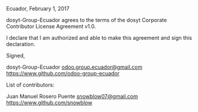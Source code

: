 Ecuador, February 1, 2017

dosyt-Group-Ecuador agrees to the terms of the dosyt Corporate Contributor License Agreement v1.0.

I declare that I am authorized and able to make this agreement and sign this declaration.

Signed,

dosyt-Group-Ecuador odoo.group.ecuador@gmail.com https://www.github.com/odoo-group-ecuador

List of contributors:

Juan Manuel Rosero Puente snowblow07@gmail.com https://www.github.com/snowblow
